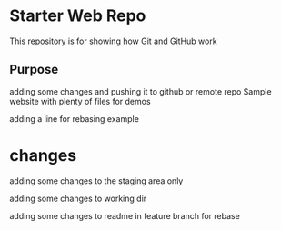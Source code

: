 # Starter Web Repo

This repository is for showing how Git and GitHub work

## Purpose
adding some changes and pushing it to github or remote repo
Sample website with plenty of files for demos

adding a line for rebasing example
# changes

adding some changes to the staging area only

adding some changes to working dir

adding some changes to readme in feature branch for rebase
